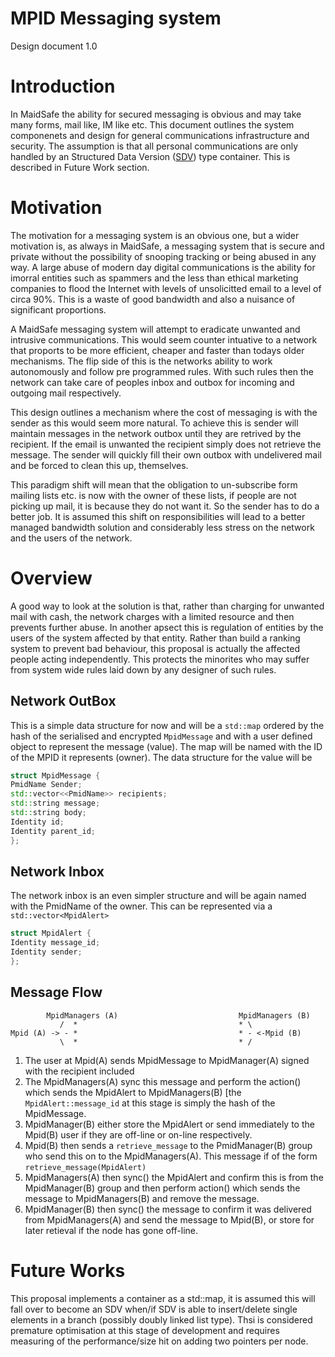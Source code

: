 MPID Messaging system
=========

Design document 1.0

Introduction
============

In MaidSafe the ability for secured messaging is obvious and may take many forms, mail like, IM like etc. This document outlines the system componenets and design for general communications infrastructure and security. The assumption is that all personal communications are only handled by an Structured Data Version ([SDV](https://github.com/maidsafe/MaidSafe-Common/blob/next/include/maidsafe/common/data_types/structured_data_versions.h)) type container. This is described in Future Work section. 

Motivation
==========

The motivation for a messaging system is an obvious one, but a wider motivation is, as always in MaidSafe, a messaging system that is secure and private without the possibility of snooping tracking or being abused in any way. A large abuse of modern day digital communications is the ability for imorral entities such as spammers and the less than ethical marketing companies to flood the Internet with levels of unsolicitted email to a level of circa 90%. This is a waste of good bandwidth and also a nuisance of significant proportions. 

A MaidSafe messaging system will attempt to eradicate unwanted and intrusive communications. This would seem counter intuative to a network that proports to be more efficient, cheaper and faster than todays older mechanisms. The flip side of this is the networks ability to work autonomously and follow pre programmed rules. With such rules then the network can take care of peoples inbox and outbox for incoming and outgoing mail respectively. 

This design outlines a mechanism where the cost of messaging is with the sender as this would seem more natural. To achieve this is sender will maintain messages in the network outbox until they are retrived by the recipient. If the email is unwanted the recipient simply does not retrieve the message. The sender will quickly fill their own outbox with undelivered mail and be forced to clean this up, themselves. 

This paradigm shift will mean that the obligation to un-subscribe form mailing lists etc. is now with the owner of these lists, if people are not picking up mail, it is because they do not want it. So the sender has to do a better job. It is assumed this shift on responsibilities will lead to a better managed bandwidth solution and considerably less stress on the network and the users of the network.

Overview
=========

A good way to look at the solution is that, rather than charging for unwanted mail with cash, the network charges with a limited resource and then prevents further abuse. In another apsect this is regulation of entities by the users of the system affected by that entity. Rather than build a ranking system to prevent bad behaviour, this proposal is actually the affected people acting independently. This protects the minorites who may suffer from system wide rules laid down by any designer of such rules. 

Network OutBox
--------------

This is a simple data structure for now and will be a ```std::map``` ordered by the hash of the serialised and encrypted ```MpidMessage```  and with a user defined object to represent the message (value). The map will be named with the ID of the MPID it represents (owner). The data structure for the value will be 

```c++
struct MpidMessage {
PmidName Sender;
std::vector<<PmidName>> recipients;
std::string message;
std::string body;
Identity id;
Identity parent_id;
};

```

Network Inbox
-------------

The network inbox is an even simpler structure and will be again named with the PmidName of the owner. This can be represented via a ```std::vector<MpidAlert>```

```c++
struct MpidAlert {
Identity message_id;
Identity sender;
};
```

Message Flow
------------
```
        MpidManagers (A)                           MpidManagers (B)
           /  *                                    * \
Mpid (A) -> - *                                    * - <-Mpid (B)
           \  *                                    * /

```
1. The user at Mpid(A)  sends MpidMessage to MpidManager(A) signed with the recipient included
2. The MpidManagers(A) sync this message and perform the action() which sends the MpidAlert to MpidManagers(B) [the ```MpidAlert::message_id``` at this stage is simply the hash of the MpidMessage.
3. MpidManager(B) either store the MpidAlert or send immediately to the Mpid(B) user if they are off-line or on-line respectively.
4. Mpid(B) then sends a ```retrieve_message``` to the PmidManager(B) group who send this on to the MpidManagers(A). This message if of the form ```retrieve_message(MpidAlert)``` 
5. MpidManagers(A) then sync() the MpidAlert and confirm this is from the MpidManager(B) group and then perform action() which sends the message to MpidManagers(B) and remove the message.
6. MpidManager(B) then sync() the message to confirm it was delivered from MpidManagers(A) and send the message to Mpid(B), or store for later retieval if the node has gone off-line. 

Future Works
============

This proposal implements a container as a std::map, it is assumed this will fall over to become an SDV when/if SDV is able to insert/delete single elements in a branch (possibly doubly linked list type). Thsi is considered premature optimisation at this stage of development and requires measuring of the performance/size hit on adding two pointers per node. 
